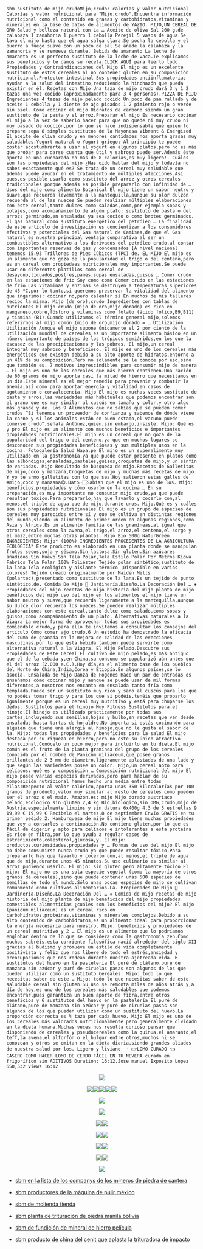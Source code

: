 
```
sbm sustituto de mijo crudoMijo,crudo: calorías y valor nutricional Calorías y valor nutricional para "Mijo,crudo".Encuentra información nutricional como el contenido en grasas y carbohidratos,vitaminas y minerales en la base de datos de alimentos de YAZIO. MIJO,UN CEREAL DE ORO Salud y belleza natural con La … Aceite de oliva Sal 200 g.de calabaza 1 zanahoria 1 puerro 1 cebolla Perejil 5 vasos de agua Se lava el mijo hasta que el agua salga clara.Se pocha la cebolla y el puerro a fuego suave con un poco de sal.Se añade la calabaza y la zanahoria y se remueve durante. Bebida de amaranto La leche de amaranto es un perfecto sustituto de la leche de vaca.Te explicamos sus beneficios y te damos su receta.CLICK AQUÍ para leerlo todo. Propiedades y Contraindicaciones del Mijo El mijo es un excelente sustituto de estos cereales al no contener gluten en su composición nutricional.Protector intestinal Sus propiedades antiinflamatorias ayudan a la salud del intestino,reduciendo la hinchazón que pueda existir en él. Recetas con Mijo Una taza de mijo crudo dará 3 y 1 2 tazas una vez cocido (aproximadamente para 3 4 personas).PIZZA DE MIJO Ingredientes 4 tazas de mijo pelado cocido Un poco de pan rallado y de aceite 1 cebolla y 1 diente de ajo picados 1 2 pimiento rojo o verde sin piel. Cómo cocinar el mijo Hidratos de carbono siendo un gran sustituto de la pasta y el arroz.Preparar el mijo Es necesario cocinar el mijo a la vez de saberlo hacer para que no quede ni muy crudo ni muy pasado de cocción,por lo que se hace indispensable que quien lo prepare sepa 8 simples sustitutos de la Mayonesa Vibrant & Energized El aceite de oliva crudo y en menores cantidades nos aporta grasas muy saludables.Yogurt natural o Yogurt griego: Al principio te puede costar acostumbrarte a usar el yogurt en algunos platos,pero no es más que probar para darse cuenta que útil y sabroso puede ser.Además éste aporta en una cucharada no más de 8 calorías,es muy ligero!. Cuáles son las propiedades del mijo ¿Has oído hablar del mijo y todavía no sabes exactamente qué es? Se trata de un cereal muy saludable que además puede ayudar en el tratamiento de múltiples afecciones.Así pues,es posible usarlo como sustituto del arroz y otros cereales tradicionales porque además es posible prepararlo con infinidad de … Usos del mijo como alimento Botanical El mijo tiene un sabor neutro y suave,que recuerda levemente a la mantequilla,aunque su olor dulzón recuerda al de las nueces Se pueden realizar múltiples elaboraciones con éste cereal,tanto dulces como saladas,como,por ejemplo sopas y potajes,como acompañamiento de algún plato; sustituto de pasta o del arroz; germinado,en ensaladas ya sea cocido o como brotes germinados. El gas natural como sustituto energético del petróleo … La finalidad de este artículo de investigación es concientizar a los consumidores efectivos y potenciales del Gas Natural de Camisea,de que el Gas natural es nuestra principal ventaja comparativa al ser un combustibles alternativo a los derivados del petróleo crudo,al contar con importantes reservas de gas y condensados [A nivel nacional tenemos 15.93 Trillones de Pies Cúbicos (TPC) de. EL MIJO El mijo es un alimento que no goza de la popularidad el trigo o del centeno,pero es un cereal con propiedaes nutricionales muy importantes.Se puede usar en diferentes platillos como cereal de desayuno,licuados,postres,panes,sopas ensaladas,guisos … Comer crudo en las estaciones de frío Soy como como Comer crudo en las estaciones de frío Las vitaminas y enzimas se destruyen a temperaturas superiores de 45 ºC,por lo tanto,si queremos preservar la vitalidad del alimento que ingerimos: cocinar no,pero calentar sí.En muchos de mis talleres recibo la misma. Mijo (de oro),crudo Ingredientes con tablas de nutrientes El mijo crudo (mijo de oro,mijo dorado) es rico en manganeso,cobre,fósforo y vitaminas como folato (ácido fólico,B9,B11) y tiamina (B1).Cuando utilizamos el término general mijo,solemos referirnos al mijo común (mijo de oro,mijo dorado = … Utilización Utilización Aunque el mijo supone únicamente el 2 por ciento de la utilización mundial de cereales,es un importante alimento básico en un número importante de países de los trópicos semiáridos,en los que la escasez de las precipitaciones y las pobres. El mijo,un cereal integral muy sabroso y beneficioso. El mijo es uno de los cereales más energéticos que existen debido a su alto aporte de hidratos,entorno a un 41% de su composición.Pero no solamente se le conoce por eso,sino que también es. 7 motivos imprescindibles para consumir mijo de manera … El mijo es uno de los cereales que más hierro contienen.Una ración de 60 gramos de mijo aporta casi la mitad de hierro que necesitamos en un día.Este mineral es el mejor remedio para prevenir y combatir la anemia,así como para aportar energía y vitalidad en casos de agotamiento o convalecencia. Mijo El mijo es muchas veces sustituto de pasta y arroz,las variedades más habituales que podemos encontrar son el grano que es muy similar al cuscús en tamaño y color,y otro algo más grande y de. Los 9 Alimentos que no sabías que se pueden comer crudos “Si tenemos un proveedor de confianza y sabemos de dónde viene la carne y si los animales están en buen estado,el vacuno puede comerse crudo”,señala Antúnez,quien,sin embargo,insiste. Mijo: Qué es y pro El mijo es un alimento con muchos beneficios e importantes propiedades nutricionales.El mijo es un cereal que no goza de la popularidad del trigo o del centeno,ya que en muchos lugares se desconocen sus propiedades beneficiosas y sus múltiples usos en la cocina. Fotogalería Salud Wapa.pe El mijo es un superalimento muy utilizado en la gastronomía,ya que puede estar presente en platos como las albóndigas,ensaladas,pasteles,guisos,croquetas de mijo,y un sinfín de variadas. Mijo Resultado de búsqueda de mijo.Recetas de Galletitas de mijo,coco y manzana,Croquetas de mijo y muchas más recetas de mijo Y yo te armo galletitas con lo que sea.Hoy salieron estas galles de #mijo,coco y manzana😋.Dato👉🏻Sabían que el mijo es uno de los. Mijo: beneficios,propiedades y cómo usarlo en la cocina … En su preparación,es muy importante no consumir mijo crudo,ya que puede resultar tóxico.Para prepararlo,hay que lavarlo y cocerlo con,al menos,el triple de agua que de mijo,durante unos. Mijo.Qué es y cuáles son sus propiedades nutricionales El mijo es un grupo de especies de cereales muy parecidos entre sí y que se cultiva en distintas regiones del mundo,siendo un alimento de primer orden en algunas regiones,como Asia y África.Es un alimento familia de las gramíneas,al igual que otros cereales como la avena,el trigo,el arroz,el centeno,el sorgo y el maíz,entre muchas otras plantas. Mijo Bio 500g NaturGreen INGREDIENTES: Mijo* (100%) INGREDIENTES PROCEDENTES DE LA AGRICULTURA ECOLOGICA* Este producto es elaborado en una planta donde se manipulan frutos secos,soja y sésamo.Sin lactosa.Sin gluten.Sin azúcares añadidos.Sin huevo.Sin Tela Polar,Tela Estilo Polar Por Metros Kiowa Fabrics Tela Polar 100% Poliéster Tejido polar sintético,sustituto de la lana Tela ecológica y aislante térmico ¡Disponible en varios colores! Tejido creado originalmente por Maiden Mills (polartec),presentado como sustituto de la lana.Es un tejido de punto sintético,de. Comida De Mijo 🌿 Jardinería.Diseño.La Decoración Del … ⁕ Propiedades del mijo recetas de mijo historia del mijo planta de mijo beneficios del mijo uso del mijo en los alimentos el mijo tiene un sabor neutro y suave,que recuerda ligeramente a la mantequilla,aunque su dulce olor recuerda los nueces.Se pueden realizar múltiples elaboraciones con este cereal,tanto dulce como salado,como sopas y guisos,como acompañamiento de un plato. Alternativas naturales a la Viagra La mejor forma de aprovechar todas sus propiedades es comiéndolo crudo,y para ello te invitamos a consultar los consejos del artículo Cómo comer ajo crudo.6 Un estudio ha demostrado la eficacia del zumo de granada en la mejora de calidad de las erecciones masculinas,por lo que esta bebida también puede servirte como alternativa natural a la Viagra. El Mijo Pelado.Descubre sus Propiedades de Este Cereal El cultivo de mijo pelado,es más antiguo que el de la cebada y,en China,su consumo se popularizó aún antes que el del arroz (2.000 a.C.).Hoy día,es el alimento base de los pueblos del Norte de China,India,Corea y Etiopía.En algunos países,se lo asocia. Ensalada de Mijo Danza de Fogones Hace un par de entradas os enseñamos cómo cocinar mijo y aunque se puede usar de mil formas diferentes,a nosotros nos encanta en ensalada tanto fría como templada.Puede ser un sustituto muy rico y sano al cuscús para los que no podéis tomar trigo y para los que si podéis,tenéis que probarlo igualmente porque es un cereal muy nutritivo y está para chuparse los dedos. Sustitutos para el hinojo Muy Fitness Sustitutos para el hinojo.El hinojo es utilizado prácticamente por todas sus partes,incluyendo sus semillas,hojas y bulbo,en recetas que van desde ensaladas hasta tartas de hojaldre.No importa si estás cocinando para alguien que tiene una alergia al hinojo,que no le gusta el sabor de la. Mijo: todas las propiedades y beneficios para la salud El mijo destaca por su riqueza en hierro,pero no este su único atractivo nutricional.Conócelo un poco mejor para incluirlo en tu dieta.El mijo común es el fruto de la planta gramínea del grupo de los cereales conocida por el nombre de Panicum miliaceum,que posee granos brillantes,de 2 3 mm de diametro,ligeramente aplastados de una lado y que según las variedades posee un color. Mijo,un cereal apto para celíacos: qué es y composición … Composición nutricional del mijo El mijo posee varias especies derivadas,pero para hablar de su composición nutricional hemos hecho una media entre todas ellas:Respecto al valor calórico,aporta unas 350 kilocalorías por 100 gramos de producto,valor muy similar al resto de cereales como pueden ser el arroz o el maíz. Amazon.es: mijo Mijo dorado austríaco pelado,ecológico sin gluten 2,4 kg Bio,biológico,sin OMG,crudo,mijo de Austria,especialmente limpios y sin datura 6x400g 4,3 de 5 estrellas 9 19,99 € 19,99 € Recíbelo el martes,8 de septiembre Envío GRATIS en tu primer pedido 2. Hamburguesa de mijo El mijo tiene muchas propiedades que voy a contarles a continuación.No contiene gluten,por lo que es fácil de digerir y apto para celíacos e intolerantes a esta proteína Es rico en fibra,por lo que ayuda a regular casos de estreñimiento,colesterol,glucosa,y. El mijo: productos,curiosidades,propiedades y … Formas de uso del mijo El mijo no debe consumirse nunca crudo ya que puede resultar tóxico.Para prepararlo hay que lavarlo y cocerlo con,al menos,el triple de agua que de mijo,durante unos 45 minutos.Su uso culinario es similar al arroz pudiendo usarlo. El mijo: sin gluten pero altamente tóxico El mijo: El mijo no es una sola especie vegetal (como la mayoría de otros granos de cereales),sino que puede contener unas 500 especies de semillas de todo el mundo.Sólo unas pocas especies de mijo se cultivan comúnmente como cultivos alimentarios.La. Propiedades De Mijo 🌿 Jardinería.Diseño.La Decoración Del … ⁕ Comida de mijo recetas de mijo historia del mijo planta de mijo beneficios del mijo propiedades comestibles alimenticias ¿cuáles son los beneficios del mijo? El mijo (panicum miliaceum) es un cereal rico en carbohidratos,proteínas,vitaminas y minerales complejos.Debido a su alto contenido de carbohidratos,es un alimento ideal para proporcionar la energía necesaria para nuestro. Mijo: beneficios y propiedades de un cereal nutritivo y 2 … El mijo es un alimento que lo podríamos englobar dentro de lo que se considera como la gastronomía zen.Como muchos sabréis,esta corriente filosófica nació alrededor del siglo XII gracias al budismo y promueve un estilo de vida completamente positivista y feliz que nos libere de todo el estrés,ansiedad y preocupaciones que nos rodean durante nuestra ajetreada vida. 6 sustitutos del huevo en la pastelería El puré de plátano,puré de manzana sin azúcar y puré de ciruelas pasas son algunos de los que pueden utilizar como un sustituto Cereales: Mijo: todo lo que necesitas saber de este … Mijo: todo lo que necesitas saber de este saludable cereal sin gluten Su uso se remonta miles de años atrás y,a día de hoy,es uno de los cereales más saludables que podemos encontrar,pues garantiza un buen aporte de fibra,entre otros beneficios y 6 sustitutos del huevo en la pastelería El puré de plátano,puré de manzana sin azúcar y puré de ciruelas pasas son algunos de los que pueden utilizar como un sustituto del huevo.La proporción correcta es ¼ taza por cada huevo. Mijo El mijo es uno de los cereales más valorados nutricionalmente pero generalmente olvidado en la dieta humana.Muchas veces nos resulta curioso pensar que disponiendo de cereales y pseudocereales como la quinua,el amaranto,el teff,la avena,el alforfón o el bulgur entre otros,muchos ni se conozcan y otros se omitan en la dieta diaria,siendo grandes aliados de nuestra salud por los. Ligero y liviano  · 👉LOMO CURADO 👈CASERO.COMO HACER LOMO DE CERDO FÁCIL EN TU NEVERA curado en frigorífico sin ADITIVOS Duration: 16:12.Jose manuel Exposito Lopez 650,532 views 16:12 
```

<div align="center">

<a href="https://es-crusher.shibang-china.com/github&k=sbm+sustituto+de+mijo+crudo"><img src="https://static.shibang-china.com/es/crusher/logo.jpg"></a>

<a href="https://es-crusher.shibang-china.com/github&k=sbm+sustituto+de+mijo+crudo"><img src="https://static.shibang-china.com/es/crusher/index.jpg"></a><a href="https://es-crusher.shibang-china.com/material.htmlgithub&k=sbm+sustituto+de+mijo+crudo"><img src="https://static.shibang-china.com/es/crusher/material.jpg"></a><a href="https://es-crusher.shibang-china.com/application.htmlgithub&k=sbm+sustituto+de+mijo+crudo"><img src="https://static.shibang-china.com/es/crusher/application.jpg"></a><a href="https://es-crusher.shibang-china.com/aboutus.htmlgithub&k=sbm+sustituto+de+mijo+crudo"><img src="https://static.shibang-china.com/es/crusher/aboutus.jpg"></a><a href="https://es-crusher.shibang-china.com/contact.htmlgithub&k=sbm+sustituto+de+mijo+crudo"><img src="https://static.shibang-china.com/es/crusher/contact.jpg"></a>

<a href="https://es-crusher.shibang-china.com/github&k=sbm+sustituto+de+mijo+crudo"><img src="https://static.shibang-china.com/es/crusher/banner.jpg"></a>

<a href="https://swt.shibang-china.com/github&k=sbm+sustituto+de+mijo+crudo"><img src="https://static.shibang-china.com/es/crusher/text.jpg"></a>

<a href="https://swt.shibang-china.com/github&k=sbm+sustituto+de+mijo+crudo"><img src="https://static.shibang-china.com/es/crusher/chat.jpg"></a><a href="https://es-crusher.shibang-china.com/contact.htmlgithub&k=sbm+sustituto+de+mijo+crudo"><img src="https://static.shibang-china.com/es/crusher/message.jpg"></a>

<a href="https://es-crusher.shibang-china.com/products/pe.htmlgithub&k=sbm+sustituto+de+mijo+crudo"><img src="https://static.shibang-china.com/es/crusher/pe.jpg"></a><a href="https://es-crusher.shibang-china.com/products/pf.htmlgithub&k=sbm+sustituto+de+mijo+crudo"><img src="https://static.shibang-china.com/es/crusher/pf.jpg"></a>

<a href="https://es-crusher.shibang-china.com/products/hpt.htmlgithub&k=sbm+sustituto+de+mijo+crudo"><img src="https://static.shibang-china.com/es/crusher/hpt.jpg"></a><a href="https://es-crusher.shibang-china.com/products/vsi.htmlgithub&k=sbm+sustituto+de+mijo+crudo"><img src="https://static.shibang-china.com/es/crusher/vsi.jpg"></a>

<a href="https://es-crusher.shibang-china.com/products/klv.htmlgithub&k=sbm+sustituto+de+mijo+crudo"><img src="https://static.shibang-china.com/es/crusher/klv.jpg"></a><a href="https://es-crusher.shibang-china.com/products/portable.htmlgithub&k=sbm+sustituto+de+mijo+crudo"><img src="https://static.shibang-china.com/es/crusher/portable.jpg"></a>

<a href="https://swt.shibang-china.com/github&k=sbm+sustituto+de+mijo+crudo"><img src="https://static.shibang-china.com/es/crusher/case.jpg"></a>

</div>


* [sbm en la lista de los companys de los mineros de piedra de cantera](sbm%20en%20la%20lista%20de%20los%20companys%20de%20los%20mineros%20de%20piedra%20de%20cantera.md)

* [sbm productores de la máquina de pulir méxico](sbm%20productores%20de%20la%20m%C3%A1quina%20de%20pulir%20m%C3%A9xico.md)

* [sbm de molienda tienda](sbm%20de%20molienda%20tienda.md)

* [sbm planta de trituración de piedra manila bolivia](sbm%20planta%20de%20trituraci%C3%B3n%20de%20piedra%20manila%20bolivia.md)

* [sbm de fundición de mineral de hierro película](sbm%20de%20fundici%C3%B3n%20de%20mineral%20de%20hierro%20pel%C3%ADcula.md)

* [sbm producto de china del cenit que aplasta la trituradora de impacto](sbm%20producto%20de%20china%20del%20cenit%20que%20aplasta%20la%20trituradora%20de%20impacto.md)
